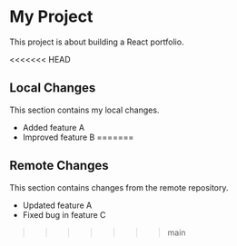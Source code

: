 # My Project

This project is about building a React portfolio.

<<<<<<< HEAD
## Local Changes
This section contains my local changes.
- Added feature A
- Improved feature B
=======
## Remote Changes
This section contains changes from the remote repository.
- Updated feature A
- Fixed bug in feature C
>>>>>>> main

